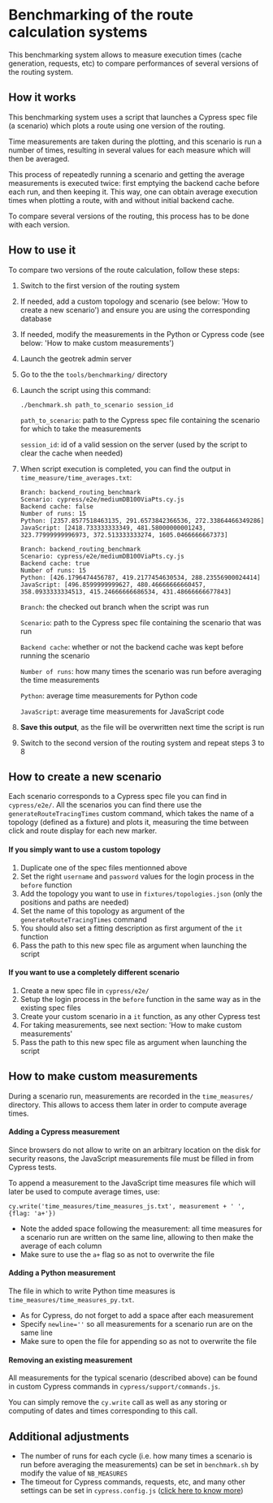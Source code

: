 # Benchmarking of the route calculation systems
This benchmarking system allows to measure execution times (cache generation, requests, etc) to compare performances of several versions of the routing system.

## How it works
This benchmarking system uses a script that launches a Cypress spec file (a scenario) which plots a route using one version of the routing.

Time measurements are taken during the plotting, and this scenario is run a number of times, resulting in several values for each measure which will then be averaged.

This process of repeatedly running a scenario and getting the average measurements is executed twice: first emptying the backend cache before each run, and then keeping it. This way, one can obtain average execution times when plotting a route, with and without initial backend cache.

To compare several versions of the routing, this process has to be done with each version.

## How to use it
To compare two versions of the route calculation, follow these steps:
1. Switch to the first version of the routing system
2. If needed, add a custom topology and scenario (see below: 'How to create a new scenario') and ensure you are using the corresponding database
3. If needed, modify the measurements in the Python or Cypress code (see below: 'How to make custom measurements')
4. Launch the geotrek admin server
5. Go to the the `tools/benchmarking/` directory
6. Launch the script using this command:
    ```
    ./benchmark.sh path_to_scenario session_id
    ```
    `path_to_scenario`: path to the Cypress spec file containing the scenario for which to take the measurements

    `session_id`: id of a valid session on the server (used by the script to clear the cache when needed)
7. When script execution is completed, you can find the output in `time_measure/time_averages.txt`:
    ```
    Branch: backend_routing_benchmark
    Scenario: cypress/e2e/mediumDB100ViaPts.cy.js
    Backend cache: false
    Number of runs: 15
    Python: [2357.8577518463135, 291.6573842366536, 272.33864466349286]
    JavaScript: [2418.733333333349, 481.58000000001243, 323.77999999996973, 372.513333333274, 1605.0466666667373]

    Branch: backend_routing_benchmark
    Scenario: cypress/e2e/mediumDB100ViaPts.cy.js
    Backend cache: true
    Number of runs: 15
    Python: [426.1796474456787, 419.2177454630534, 288.23556900024414]
    JavaScript: [496.8599999999627, 480.46666666660457, 358.0933333334513, 415.24666666686534, 431.48666666677843]
    ```
    `Branch`: the checked out branch when the script was run

    `Scenario`: path to the Cypress spec file containing the scenario that was run

    `Backend cache`: whether or not the backend cache was kept before running the scenario

    `Number of runs`: how many times the scenario was run before averaging the time measurements

    `Python`: average time measurements for Python code

    `JavaScript`: average time measurements for JavaScript code

8. **Save this output**, as the file will be overwritten next time the script is run
9. Switch to the second version of the routing system and repeat steps 3 to 8

## How to create a new scenario
Each scenario corresponds to a Cypress spec file you can find in `cypress/e2e/`. All the scenarios you can find there use the `generateRouteTracingTimes` custom command, which takes the name of a topology (defined as a fixture) and plots it, measuring the time between click and route display for each new marker.

#### If you simply want to use a custom topology
1. Duplicate one of the spec files mentionned above
2. Set the right `username` and `password` values for the login process in the `before` function
3. Add the topology you want to use in `fixtures/topologies.json` (only the positions and paths are needed)
4. Set the name of this topology as argument of the `generateRouteTracingTimes` command
5. You should also set a fitting description as first argument of the `it` function
6. Pass the path to this new spec file as argument when launching the script

#### If you want to use a completely different scenario
1. Create a new spec file in `cypress/e2e/`
2. Setup the login process in the `before` function in the same way as in the existing spec files
3. Create your custom scenario in a `it` function, as any other Cypress test
4. For taking measurements, see next section: 'How to make custom measurements'
5. Pass the path to this new spec file as argument when launching the script

## How to make custom measurements
During a scenario run, measurements are recorded in the `time_measures/` directory. This allows to access them later in order to compute average times.

#### Adding a Cypress measurement
Since browsers do not allow to write on an arbitrary location on the disk for security reasons, the JavaScript measurements file must be filled in from Cypress tests.

To append a measurement to the JavaScript time measures file which will later be used to compute average times, use:
```
cy.write('time_measures/time_measures_js.txt', measurement + ' ', {flag: 'a+'})
```
* Note the added space following the measurement: all time measures for a scenario run are written on the same line, allowing to then make the average of each column
* Make sure to use the `a+` flag so as not to overwrite the file

#### Adding a Python measurement
The file in which to write Python time measures is `time_measures/time_measures_py.txt`.
* As for Cypress, do not forget to add a space after each measurement
* Specify `newline=''` so all measurements for a scenario run are on the same line
* Make sure to open the file for appending so as not to overwrite the file

#### Removing an existing measurement
All measurements for the typical scenario (described above) can be found in custom Cypress commands in `cypress/support/commands.js`.

You can simply remove the `cy.write` call as well as any storing or computing of dates and times corresponding to this call.

## Additional adjustments
* The number of runs for each cycle (i.e. how many times a scenario is run before averaging the measurements) can be set in `benchmark.sh` by modify the value of `NB_MEASURES`
* The timeout for Cypress commands, requests, etc, and many other settings can be set in `cypress.config.js` ([click here to know more](https://docs.cypress.io/guides/references/configuration))
